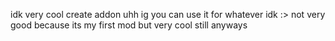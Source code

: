 idk very cool create addon
uhh
ig you can use it for whatever 
idk
:>
not very good because its my first mod but very cool still
anyways
